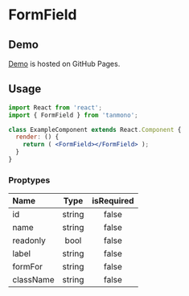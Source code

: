 # FormField

## Demo

[Demo](https://rike422.github.io/tanmono/?selectedKind=FormField) is hosted on GitHub Pages.

## Usage

```jsx
import React from 'react';
import { FormField } from 'tanmono';

class ExampleComponent extends React.Component {
  render: () {
    return ( <FormField></FormField> );
  }
}
```

### Proptypes

| Name | Type | isRequired |
|:----------|:--------:|:--------:|
| id | string | false |
| name | string | false |
| readonly | bool | false |
| label | string | false |
| formFor | string | false |
| className | string | false |

